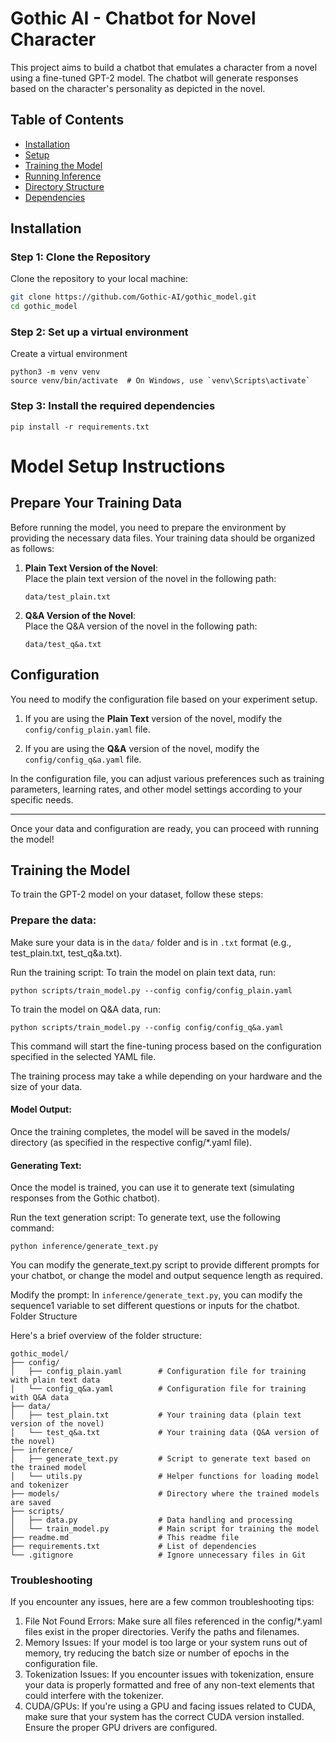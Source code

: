 # Gothic AI - Chatbot for Novel Character

This project aims to build a chatbot that emulates a character from a novel using a fine-tuned GPT-2 model. The chatbot will generate responses based on the character's personality as depicted in the novel.

## Table of Contents

- [Installation](#installation)
- [Setup](#setup)
- [Training the Model](#training-the-model)
- [Running Inference](#running-inference)
- [Directory Structure](#directory-structure)
- [Dependencies](#dependencies)

## Installation

### Step 1: Clone the Repository

Clone the repository to your local machine:

```bash
git clone https://github.com/Gothic-AI/gothic_model.git
cd gothic_model
```

### Step 2: Set up a virtual environment
Create a virtual environment
```
python3 -m venv venv
source venv/bin/activate  # On Windows, use `venv\Scripts\activate`
```

### Step 3: Install the required dependencies
```
pip install -r requirements.txt
```

# Model Setup Instructions

## Prepare Your Training Data

Before running the model, you need to prepare the environment by providing the necessary data files. Your training data should be organized as follows:

1. **Plain Text Version of the Novel**:  
    Place the plain text version of the novel in the following path:
    ```
    data/test_plain.txt
    ```

2. **Q&A Version of the Novel**:  
    Place the Q&A version of the novel in the following path:
    ```
    data/test_q&a.txt
    ```

## Configuration

You need to modify the configuration file based on your experiment setup.

1. If you are using the **Plain Text** version of the novel, modify the `config/config_plain.yaml` file.

2. If you are using the **Q&A** version of the novel, modify the `config/config_q&a.yaml` file.

In the configuration file, you can adjust various preferences such as training parameters, learning rates, and other model settings according to your specific needs.

---

Once your data and configuration are ready, you can proceed with running the model!


## Training the Model

To train the GPT-2 model on your dataset, follow these steps:

### Prepare the data:
Make sure your data is in the `data/` folder and is in `.txt` format (e.g., test_plain.txt, test_q&a.txt).

Run the training script: 
To train the model on plain text data, run:
```
python scripts/train_model.py --config config/config_plain.yaml
```

To train the model on Q&A data, run:
```
python scripts/train_model.py --config config/config_q&a.yaml
```

This command will start the fine-tuning process based on the configuration specified in the selected YAML file.

The training process may take a while depending on your hardware and the size of your data.

#### Model Output:
Once the training completes, the model will be saved in the models/ directory (as specified in the respective config/*.yaml file).

#### Generating Text:

Once the model is trained, you can use it to generate text (simulating responses from the Gothic chatbot).

Run the text generation script:
To generate text, use the following command:
```
python inference/generate_text.py
```
You can modify the generate_text.py script to provide different prompts for your chatbot, or change the model and output sequence length as required.

Modify the prompt:
In `inference/generate_text.py`, you can modify the sequence1 variable to set different questions or inputs for the chatbot.
Folder Structure

Here's a brief overview of the folder structure:
```
gothic_model/
├── config/
│   ├── config_plain.yaml        # Configuration file for training with plain text data
│   └── config_q&a.yaml          # Configuration file for training with Q&A data
├── data/
│   ├── test_plain.txt           # Your training data (plain text version of the novel)
│   └── test_q&a.txt             # Your training data (Q&A version of the novel)
├── inference/
│   ├── generate_text.py         # Script to generate text based on the trained model
│   └── utils.py                 # Helper functions for loading model and tokenizer
├── models/                      # Directory where the trained models are saved
├── scripts/
│   ├── data.py                  # Data handling and processing
│   └── train_model.py           # Main script for training the model
├── readme.md                    # This readme file
├── requirements.txt             # List of dependencies
└── .gitignore                   # Ignore unnecessary files in Git
```

### Troubleshooting

If you encounter any issues, here are a few common troubleshooting tips:

1. File Not Found Errors:
Make sure all files referenced in the config/*.yaml files exist in the proper directories. Verify the paths and filenames.
2. Memory Issues:
If your model is too large or your system runs out of memory, try reducing the batch size or number of epochs in the configuration file.
3. Tokenization Issues:
If you encounter issues with tokenization, ensure your data is properly formatted and free of any non-text elements that could interfere with the tokenizer.
4. CUDA/GPUs:
If you're using a GPU and facing issues related to CUDA, make sure that your system has the correct CUDA version installed. Ensure the proper GPU drivers are configured.